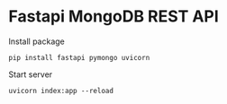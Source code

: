 # Fastapi MongoDB REST API


Install package
```
pip install fastapi pymongo uvicorn
```
Start server 
```
uvicorn index:app --reload
```

